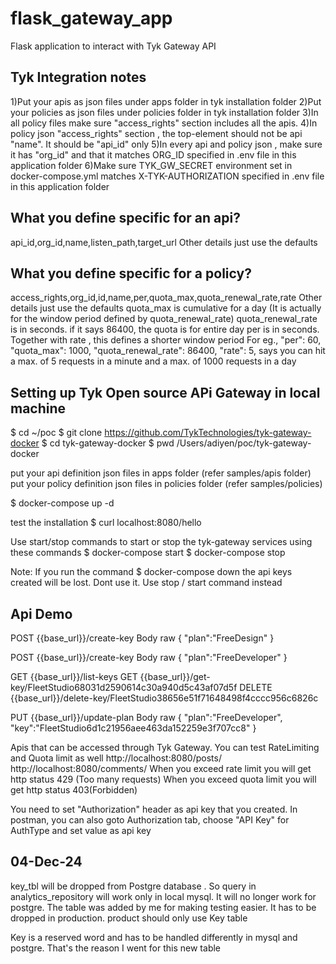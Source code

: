 # flask_gateway_app
Flask application to interact with Tyk Gateway API

Tyk Integration notes
------------------
1)Put your apis as json files under apps folder in tyk installation folder
2)Put your policies as json files under policies folder in tyk installation folder
3)In all policy files make sure "access_rights" section includes all the apis.
4)In policy json "access_rights" section , the top-element
should not be api "name". It should be "api_id" only
5)In every api and policy json , make sure it has "org_id" and that it matches ORG_ID 
specified in .env file in this application folder
6)Make sure TYK_GW_SECRET environment set in docker-compose.yml matches X-TYK-AUTHORIZATION
specified in .env file in this application folder

What you define specific  for an api?
-----------------
api_id,org_id,name,listen_path,target_url
Other details just use the defaults

What you define specific for a policy?
---------------------------
access_rights,org_id,id,name,per,quota_max,quota_renewal_rate,rate
Other details just use the defaults
quota_max is cumulative for a day (It is actually for the window period defined by quota_renewal_rate)
quota_renewal_rate is in seconds. if it says 86400, the quota is for entire day
per is in seconds. Together with rate , this defines a shorter window period
For eg., 
  "per": 60,
  "quota_max": 1000,
  "quota_renewal_rate": 86400,
  "rate": 5,
says you can hit a max. of 5 requests in a minute and a max. of 1000 requests in a day


Setting up Tyk Open source APi Gateway in local machine
--------------------------------------------------------
$ cd ~/poc
$ git clone https://github.com/TykTechnologies/tyk-gateway-docker
$ cd tyk-gateway-docker
$ pwd
/Users/adiyen/poc/tyk-gateway-docker


put your api definition json files in apps folder (refer samples/apis folder)
put your policy definition json files in policies folder (refer samples/policies)

$ docker-compose up -d

test the installation
$ curl localhost:8080/hello

Use start/stop commands to start or stop the tyk-gateway services using these commands
$ docker-compose start
$ docker-compose stop

Note: If you run the command
$ docker-compose down 
the api keys created will be lost. Dont use it. Use stop / start command instead


Api Demo
---------
POST {{base_url}}/create-key
Body raw
{
    "plan":"FreeDesign"
}

POST {{base_url}}/create-key
Body raw
{
    "plan":"FreeDeveloper"
}

GET {{base_url}}/list-keys
GET {{base_url}}/get-key/FleetStudio68031d2590614c30a940d5c43af07d5f
DELETE {{base_url}}/delete-key/FleetStudio38656e51f71648498f4cccc956c6826c


PUT {{base_url}}/update-plan
Body raw
{
    "plan":"FreeDeveloper",
    "key":"FleetStudio6d1c21956aee463da152259e3f707cc8"
}

Apis that can be accessed through Tyk Gateway. You can test RateLimiting and Quota limit as well
http://localhost:8080/posts/
http://localhost:8080/comments/
When you exceed rate limit you will get http status 429 (Too many requests)
When you exceed quota limit you will get http status 403(Forbidden)

You need to set "Authorization" header as api key that you created.
In postman, you can also goto Authorization tab, choose "API Key" for AuthType
and set value as api key

04-Dec-24
--------
key_tbl will be dropped from Postgre database . So query in 
analytics_repository will work only in local mysql. It will no longer 
work for postgre. The table was added by me for making testing easier.
It has to be dropped in production. product should only use Key table

Key is a reserved word and has to be handled differently in mysql
and postgre. That's the reason I went for this new table



